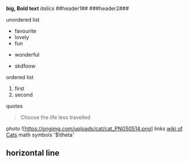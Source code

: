 **big, Bold text**
*italics*
##header1##
###header2###

unordered list
- favourite
- lovely
- fun
* wonderful
+ skdfoow

ordered list 
1. first
2. second

quotes
>Choose the life less travelled

photo
![https://pngimg.com/uploads/cat/cat_PNG50514.png]
links
[wiki of Cats](https://en.wikipedia.org/wiki/Cats_(2019_film))
math symbols
'$\theta'

horizontal line
---